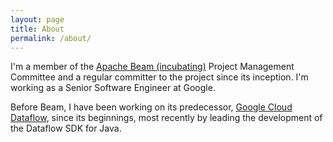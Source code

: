 ```yaml
---
layout: page
title: About
permalink: /about/
---
```


I'm a member of the [Apache Beam (incubating)](https://beam.incubator.apache.org) Project Management Committee and a regular committer to the project since its inception. I'm working as a Senior Software Engineer at Google.

Before Beam, I have been working on its predecessor, [Google Cloud Dataflow](https://cloud.google.com/dataflow), since its beginnings, most recently by leading the development of the Dataflow SDK for Java.
